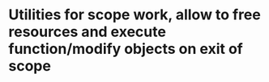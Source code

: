 # Utilities for scope work, allow to free resources and execute function/modify objects on exit of scope


